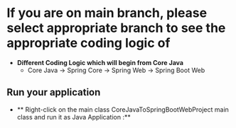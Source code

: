 # If you are on main branch, please select appropriate branch to see the appropriate coding logic of
- **Different Coding Logic which will begin from Core Java**
  - Core Java -> Spring Core -> Spring Web -> Spring Boot Web

## Run your application
- ** Right-click on the main class CoreJavaToSpringBootWebProject main class and run it as Java Application :**